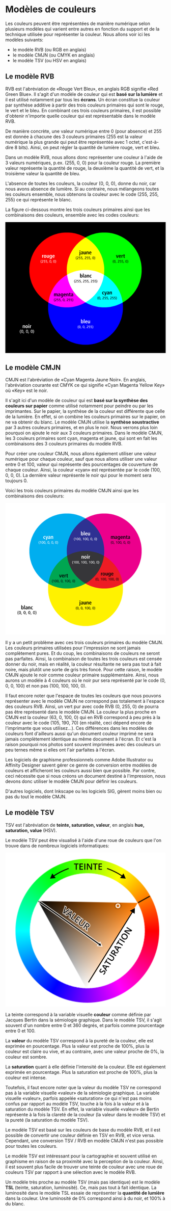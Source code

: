 # Modèles de couleurs

Les couleurs peuvent être représentées de manière numérique selon plusieurs modèles qui varient entre autres en fonction du support et de la technique utilisée pour représenter la couleur. Nous allons voir ici les modèles suivants:

- le modèle RVB (ou RGB en anglais)
- le modèle CMJN (ou CMYK en anglais)
- le modèle TSV (ou HSV en anglais)

## Le modèle RVB

RVB est l'abréviation de «Rouge Vert Bleu», en anglais RGB signifie «Red Green Blue». Il s'agit d'un modèle de couleur qui est **basé sur la lumière** et il est utilisé notamment par tous les **écrans**. Un écran constitue la couleur par synthèse additive à partir des trois couleurs primaires qui sont le rouge, le vert et le bleu. En combinant ces trois couleurs primaires, il est possible d'obtenir n'importe quelle couleur qui est représentable dans le modèle RVB.

De manière concrète, une valeur numérique entre 0 (pour absence) et 255 est donnée à chacune des 3 couleurs primaires (255 est la valeur numérique la plus grande qui peut être représentée avec 1 octet, c'est-à-dire 8 bits). Ainsi, on peut régler la quantité de lumière rouge, vert et bleu.

Dans un modèle RVB, nous allons donc représenter une couleur à l'aide de 3 valeurs numériques, p.ex. (255, 0, 0) pour la couleur rouge. La première valeur représente la quantité de rouge, la deuxième la quantité de vert, et la troisième valeur la quantité de bleu.

L'absence de toutes les couleurs, la couleur (0, 0, 0), donne du noir, car nous avons absence de lumière. Si au contraire, nous mélangeons toutes les couleurs ensemble, nous obtenons la couleur avec le code (255, 255, 255) ce qui représente le blanc.

La figure ci-dessous montre les trois couleurs primaires ainsi que les combinaisons des couleurs, ensemble avec les codes couleurs:

![](assets/modele-rgb.png)


## Le modèle CMJN

CMJN est l'abréviation de «Cyan Magenta Jaune Noir». En anglais, l'abréviation courante est CMYK ce qui signifie «Cyan Magenta Yellow Key» où «Key» est le noir.

Il s'agit ici d'un modèle de couleur qui est **basé sur la synthèse des couleurs sur papier** comme utilisé notamment pour peindre ou par les imprimantes. Sur le papier, la synthèse de la couleur est différente que celle de la lumière. En effet, si on combine les couleurs primaires sur le papier, on ne va obtenir du blanc. Le modèle CMJN utilise la **synthèse soustractive** par 3 autres couleurs primaires, et en plus le noir. Nous verrons plus loin pourquoi on ajoute le noir aux 3 couleurs primaires. Dans le modèle CMJN, les 3 couleurs primaires sont cyan, magenta et jaune, qui sont en fait les combinaisons des 3 couleurs primaires du modèle RVB.

Pour créer une couleur CMJN, nous allons également utiliser une valeur numérique pour chaque couleur, sauf que nous allons utiliser une valeur entre 0 et 100, valeur qui représente des pourcentages de couverture de chaque couleur. Ainsi, la couleur «cyan» est représentée par le code (100, 0, 0, 0). La dernière valeur représente le noir qui pour le moment sera toujours 0.

Voici les trois couleurs primaires du modèle CMJN ainsi que les combinaisons des couleurs:

![](assets/modele-cmyk.png)

Il y a un petit problème avec ces trois couleurs primaires du modèle CMJN. Les couleurs primaires utilisées pour l'impression ne sont jamais complètement pures. Et du coup, les combinaisons de couleurs ne seront pas parfaites. Ainsi, la combinaison de toutes les trois couleurs est censée donner du noir, mais en réalité, la couleur résultante ne sera pas tout à fait noire, mais plutôt une sorte de gris très foncé. Pour cette raison, le modèle CMJN ajoute le noir comme couleur primaire supplémentaire. Ainsi, nous aurons un modèle à 4 couleurs où le noir pur sera représenté par le code (0, 0, 0, 100) et non pas (100, 100, 100, 0).

Il faut encore noter que l'espace de toutes les couleurs que nous pouvons représenter avec le modèle CMJN ne correspond pas totalement à l'espace des couleurs RVB. Ainsi, un vert pur avec code RVB (0, 255, 0) de pourra pas être représenté dans le modèle CMJN. La couleur la plus proche en CMJN est la couleur (63, 0, 100, 0) qui en RVB correspond à peu près à la couleur avec le code (105, 190, 70) (en réalité, ceci dépend encore de l'imprimante que vous utilisez...). Ces différences dans les modèles de couleurs font d'ailleurs aussi qu'un document couleur imprimé ne sera jamais complètement identique au même document à l'écran. Et c'est la raison pourquoi nos photos sont souvent imprimées avec des couleurs un peu ternes même si elles ont l'air parfaites à l'écran.

Les logiciels de graphisme professionnels comme Adobe Illustrator ou Affinity Designer savent gérer ce genre de conversion entre modèles de couleurs et afficheront les couleurs aussi bien que possible. Par contre, ceci nécessite que si nous créons un document destiné à l'impression, nous devons donc utiliser le modèle CMJN pour définir les couleurs.

D'autres logiciels, dont Inkscape ou les logiciels SIG, gèrent moins bien ou pas du tout le modèle CMJN.


## Le modèle TSV

TSV est l'abréviation de **teinte, saturation, valeur**, en anglais **hue, saturation, value** (HSV).

Le modèle TSV peut être visualisé à l'aide d'une roue de couleurs que l'on trouve dans de nombreux logiciels informatiques:

![Roue TSV](assets/tsv-roue.svg)

La teinte correspond à la variable visuelle **couleur** comme définie par Jacques Bertin dans la sémiologie graphique. Dans le modèle TSV, il s'agit souvent d'un nombre entre 0 et 360 degrés, et parfois comme pourcentage entre 0 et 100.

La **valeur** du modèle TSV correspond à la pureté de la couleur, elle est exprimée en pourcentage. Plus la valeur est proche de 100%, plus la couleur est claire ou vive, et au contraire, avec une valeur proche de 0%, la couleur est sombre.

La **saturation** quant à elle définie l'intensité de la couleur. Elle est également exprimée en pourcentage. Plus la saturation est proche de 100%, plus la couleur est intense.

Toutefois, il faut encore noter que la valeur du modèle TSV ne correspond pas à la variable visuelle «valeur» de la sémiologie graphique. La variable visuelle «valeur», parfois appelée «saturation» ce qui n'est pas moins confus par rapport au modèle TSV, touche à la fois à la valeur et à la saturation du modèle TSV. En effet, la variable visuelle «valeur» de Bertin représente à la fois la clareté de la couleur (la valeur dans le modèle TSV) et la pureté (la saturation du modèle TSV).

Le modèle TSV est basé sur les couleurs de base du modèle RVB, et il est possible de convertir une couleur définie en TSV en RVB, et vice versa. Cependant, une conversion TSV / RVB en modèle CMJN n'est pas possible pour toutes les couleurs.

Le modèle TSV est intéressant pour la cartographie et souvent utilisé en graphisme en raison de sa proximité avec la perception de la couleur. Ainsi, il est souvent plus facile de trouver une teinte de couleur avec une roue de couleurs TSV par rapport à une sélection avec le modèle RVB.

Un modèle très proche au modèle TSV (mais pas identique) est le modèle **TSL** (teinte, saturation, luminosité). Ce, mais pas tout à fait identique. La luminosité dans le modèle TSL essaie de représenter la **quantité de lumière** dans la couleur. Une luminosité de 0% correspond ainsi à du noir, et 100% à du blanc.
